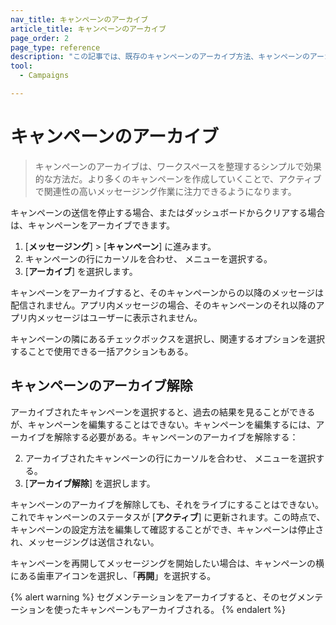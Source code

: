 ```yaml
---
nav_title: キャンペーンのアーカイブ
article_title: キャンペーンのアーカイブ
page_order: 2
page_type: reference
description: "この記事では、既存のキャンペーンのアーカイブ方法、キャンペーンのアーカイブの効果、および必要に応じてそのキャンペーンを再開する方法について説明します。"
tool:
  - Campaigns

---
```


# キャンペーンのアーカイブ

> キャンペーンのアーカイブは、ワークスペースを整理するシンプルで効果的な方法だ。より多くのキャンペーンを作成していくことで、アクティブで関連性の高いメッセージング作業に注力できるようになります。

キャンペーンの送信を停止する場合、またはダッシュボードからクリアする場合は、キャンペーンをアーカイブできます。

1. [**メッセージング**] > [**キャンペーン**] に進みます。
2. キャンペーンの行にカーソルを合わせ、<i class="fas fa-ellipsis-vertical"></i> メニューを選択する。 
3. [**アーカイブ**] を選択します。

キャンペーンをアーカイブすると、そのキャンペーンからの以降のメッセージは配信されません。アプリ内メッセージの場合、そのキャンペーンのそれ以降のアプリ内メッセージはユーザーに表示されません。

キャンペーンの隣にあるチェックボックスを選択し、関連するオプションを選択することで使用できる一括アクションもある。

## キャンペーンのアーカイブ解除

アーカイブされたキャンペーンを選択すると、過去の結果を見ることができるが、キャンペーンを編集することはできない。キャンペーンを編集するには、アーカイブを解除する必要がある。キャンペーンのアーカイブを解除する：

2. アーカイブされたキャンペーンの行にカーソルを合わせ、<i class="fas fa-ellipsis-vertical"></i> メニューを選択する。 
3. [**アーカイブ解除**] を選択します。

キャンペーンのアーカイブを解除しても、それをライブにすることはできない。これでキャンペーンのステータスが [**アクティブ**] に更新されます。この時点で、キャンペーンの設定方法を編集して確認することができ、キャンペーンは停止され、メッセージングは送信されない。

キャンペーンを再開してメッセージングを開始したい場合は、キャンペーンの横にある歯車アイコンを選択し、「**再開**」を選択する。

{% alert warning %}
セグメンテーションをアーカイブすると、そのセグメンテーションを使ったキャンペーンもアーカイブされる。
{% endalert %}
